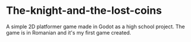 # The-knight-and-the-lost-coins
A simple 2D platformer game made in Godot as a high school project. The game is in Romanian and it's my first game created.
